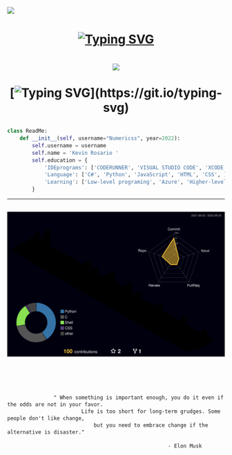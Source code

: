 ![](https://komarev.com/ghpvc/?username=Numericss&color=blueviolet)
<h1 align="center">
 <abc>
  
[![Typing SVG](https://readme-typing-svg.herokuapp.com?color=%231AB7F7&size=30&center=true&height=60&lines=Hey%2C+I'm+Kevin+Rosario!+)](https://git.io/typing-svg)
  
![](https://c.tenor.com/rrR6Sw3rbFIAAAAC/akira-vaporwave.gif)

[![Typing SVG](https://readme-typing-svg.herokuapp.com?color=%231AB7F7&size=63&center=true&width=2500&height=137&lines=Thanks+for+dropping+by%2C+hope+you+find+some+of+my+work+interesting.)](https://git.io/typing-svg)
  
 </abc>
</h1>

```python
class ReadMe:
    def __init__(self, username="Numericss", year=2022):
        self.username = username
        self.name = 'Kevin Rosario '
        self.education = {
            'IDEprograms': ['CODERUNNER', 'VISUAL STUDIO CODE', 'XCODE'],
            'Language': ['C#', 'Python', 'JavaScript', 'HTML', 'CSS', ],
            'Learning': ['Low-level programing', 'Azure', 'Higher-level programming'],
        }
```
---
![](./profile-3d-contrib/profile-night-rainbow.svg)
---

```




               " When something is important enough, you do it even if the odds are not in your favor.
                        Life is too short for long-term grudges. Some people don't like change,
                            but you need to embrace change if the alternative is disaster."
      
                                                    - Elon Musk
             
                                                
                                            
```
